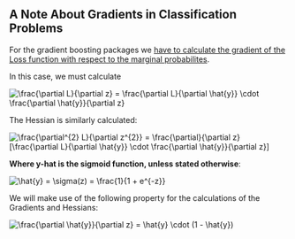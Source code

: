 ## A Note About Gradients in Classification Problems

For the gradient boosting packages we [have to calculate the gradient of the Loss function with respect to the marginal probabilites](https://github.com/Microsoft/LightGBM/blob/master/examples/python-guide/advanced_example.py).

In this case, we must calculate

<img src="https://latex.codecogs.com/svg.latex?\frac{\partial&space;L}{\partial&space;z}&space;=&space;\frac{\partial&space;L}{\partial&space;\hat{y}}&space;\cdot&space;\frac{\partial&space;\hat{y}}{\partial&space;z}" title="\frac{\partial L}{\partial z} = \frac{\partial L}{\partial \hat{y}} \cdot \frac{\partial \hat{y}}{\partial z}" />



The Hessian is similarly calculated:

<img src="https://latex.codecogs.com/svg.latex?\frac{\partial^{2}&space;L}{\partial&space;z^{2}}&space;=&space;\frac{\partial}{\partial&space;z}[\frac{\partial&space;L}{\partial&space;\hat{y}}&space;\cdot&space;\frac{\partial&space;\hat{y}}{\partial&space;z}]" title="\frac{\partial^{2} L}{\partial z^{2}} = \frac{\partial}{\partial z}[\frac{\partial L}{\partial \hat{y}} \cdot \frac{\partial \hat{y}}{\partial z}]" />


**Where y-hat is the sigmoid function, unless stated otherwise**:

<img src="https://latex.codecogs.com/svg.latex?\hat{y}&space;=&space;\sigma(z)&space;=&space;\frac{1}{1&space;&plus;&space;e^{-z}}" title="\hat{y} = \sigma(z) = \frac{1}{1 + e^{-z}}" />

We will make use of the following property for the calculations of the Gradients and Hessians:

<img src="https://latex.codecogs.com/svg.latex?\frac{\partial&space;\hat{y}}{\partial&space;z}&space;=&space;\hat{y}&space;\cdot&space;(1&space;-&space;\hat{y})" title="\frac{\partial \hat{y}}{\partial z} = \hat{y} \cdot (1 - \hat{y})" />